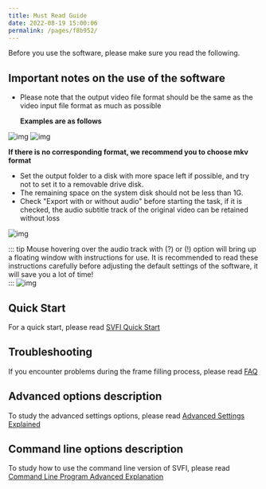 ```yaml
---
title: Must Read Guide
date: 2022-08-19 15:00:06
permalink: /pages/f8b952/
---
```


Before you use the software, please make sure you read the following.

## Important notes on the use of the software

- Please note that the output video file format should be the same as the video input file format as much as possible
  
   **Examples are as follows**

![img](/img/Statics/UserGuide/1_en.png)
![img](/img/Statics/UserGuide/2_en.png)

  **If there is no corresponding format, we recommend you to choose mkv format**

- Set the output folder to a disk with more space left if possible, and try not to set it to a removable drive disk.
- The remaining space on the system disk should not be less than 1G.
- Check "Export with or without audio" before starting the task, if it is checked, the audio subtitle track of the original video can be retained without loss

![img](/img/Statics/UserGuide/3_en.png)

::: tip
Mouse hovering over the audio track with (?) or (!) option will bring up a floating window with instructions for use. It is recommended to read these instructions carefully before adjusting the default settings of the software, it will save you a lot of time!  
:::
![img](/img/Statics/UserGuide/4_en.png)

## Quick Start

For a quick start, please read [SVFI Quick Start](/pages/0e988c)

## Troubleshooting

If you encounter problems during the frame filling process, please read [FAQ](/pages/9cc27d)

## Advanced options description

To study the advanced settings options, please read [Advanced Settings Explained](/pages/052617/)

## Command line options description

To study how to use the command line version of SVFI, please read [Command Line Program Advanced Explanation](/pages/ceb849/)

